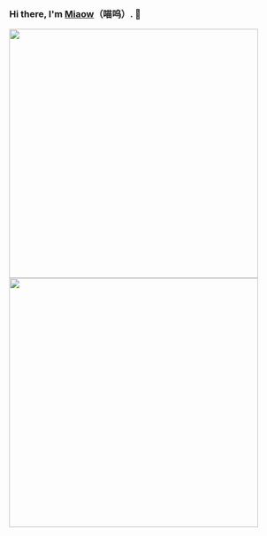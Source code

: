 ### Hi there, I'm [Miaow](https://www.yunyoujun.cn)（喵呜）. 👋

<a href="https://github.com/Miaow233">
  <img align="center" width="450" src="https://github-readme-stats.vercel.app/api?username=Miaow233&theme=buefy&show_icons=true&include_all_commits=true&count_private=true" />
</a></br>

<!--
<a href="https://wakatime.com/@Miaow233">
  <img align="center" width="450" src="https://github-readme-stats.vercel.app/api/wakatime?username=Miaow233&theme=buefy&layout=compact" />
</a></br>
-->

<a href="https://github.com/Miaow233">
  <img align="center" width="450" src="https://github-readme-stats.vercel.app/api/top-langs/?username=Miaow233&theme=buefy&layout=compact" />
</a>

<!--
**Miaow233/Miaow233** is a ✨ _special_ ✨ repository because its `README.md` (this file) appears on your GitHub profile.

Here are some ideas to get you started:

- 🔭 I’m currently working on ...
- 🌱 I’m currently learning ...
- 👯 I’m looking to collaborate on ...
- 🤔 I’m looking for help with ...
- 💬 Ask me about ...
- 📫 How to reach me: ...
- 😄 Pronouns: ...
- ⚡ Fun fact: ...
-->
